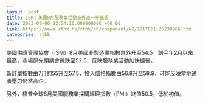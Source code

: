```yaml
---
layout: post
title: ISM：美國8月服務業活動意外進一步擴張
date: 2023-09-06 22:54:16.000000000 +08:00
link: https://news.rthk.hk/rthk/ch/component/k2/1717061-20230906.htm
categories: rthk
---
```


美國供應管理協會（ISM）8月美國非製造業指數意外升至54.5，創今年2月以來最高，市場原先預期會微跌至52.5，反映服務業活動加快擴張。

新訂單指數由7月的55升至57.5，投入價格指數由56.8升至58.9，可能反映當地通脹壓力仍然高企。

另外，標普全球8月美國服務業採購經理指數（PMI）終值50.5，低於初值。
